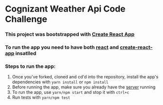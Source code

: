 # Cognizant Weather Api Code Challenge

### This project was bootstrapped with [Create React App](https://github.com/facebookincubator/create-react-app)

### To run the app you need to have both [react](https://github.com/facebook/react) and [create-react-app](https://github.com/facebook/create-react-app) insatlled

### Steps to run the app:
1. Once you've forked, cloned and cd'd into the repository, install the app's dependencies with `yarn install` or `npm install`
2. Before running the app, make sure you already have the [server](https://github.com/jtynerbryan/cognizant-city-server) running
3. To run the app, use `yarn/npm start` and stop it with `ctrl+c`
4. Run tests with `yarn/npm test`
